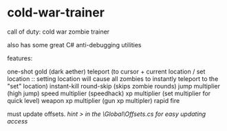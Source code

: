 # cold-war-trainer
call of duty: cold war zombie trainer 

also has some great C# anti-debugging utilities

features:

one-shot gold (dark aether)
teleport (to cursor + current location / set location :: setting location will cause all zombies to instantly teleport to the "set" location)
instant-kill
round-skip (skips zombie rounds)
jump multiplier (high jump)
speed multiplier (speedhack)
xp multiplier (set multiplier for quick level)
weapon xp multiplier (gun xp multipler)
rapid fire

must update offsets. 
  *hint > in the \Global\Offsets.cs for easy updating access*
  
  
